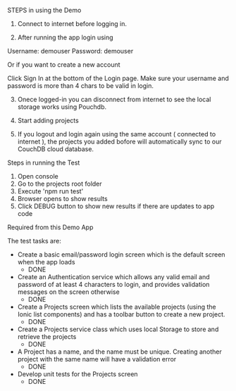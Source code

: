
STEPS in using the Demo 

1. Connect to internet before logging in.

2. After running the app login using 

  Username: demouser
  Password: demouser

  Or if you want to create a new account

  Click Sign In at the bottom of the Login page. Make sure your username and password is more than 4 chars to be valid in login.
  
  
3. Onece logged-in you can disconnect from internet to see the local storage works using Pouchdb.

4. Start adding projects

5. If you logout and login again using the same account ( connected to internet ), the projects you added bofore will automatically sync to our CouchDB cloud database.


Steps in running the Test

1. Open console
2. Go to the projects root folder
3. Execute 'npm run test'
4. Browser opens to show results
5. Click DEBUG button to show new results if there are updates to app code


Required from this Demo App

The test tasks are:
* Create a basic email/password login screen which is the default screen when the app loads
  - DONE
* Create an Authentication service which allows any valid email and password of at least 4 characters to login, and provides validation messages on the screen otherwise 
  - DONE
* Create a Projects screen which lists the available projects (using the Ionic list components) and has a toolbar button to create a new project.
  - DONE
* Create a Projects service class which uses local Storage to store and retrieve the projects
  - DONE
* A Project has a name, and the name must be unique. Creating another project with the same name will have a validation error
  - DONE
* Develop unit tests for the Projects screen
  - DONE
 

